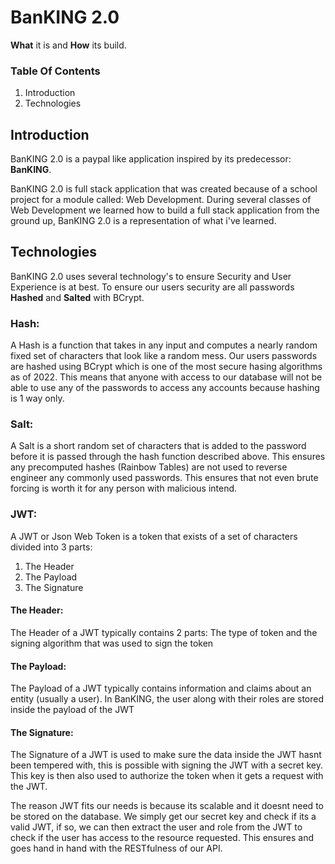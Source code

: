 # **BanKING 2.0**

**What** it is and **How** its build.

### **Table Of Contents**
1. Introduction
2. Technologies


## Introduction
BanKING 2.0 is a paypal like application inspired by its predecessor: **BanKING**.

BanKING 2.0 is full stack application that was created because of a school project for a module called: Web Development.
During several classes of Web Development we learned how to build a full stack application from the ground up, BanKING 2.0 is a representation of what i've learned.


## Technologies
BanKING 2.0 uses several technology's to ensure Security and User Experience is at best.
To ensure our users security are all passwords **Hashed** and **Salted** with BCrypt.

### **Hash:** 
A Hash is a function that takes in any input and computes a nearly random fixed set of characters that look like a random mess. Our users passwords are hashed using BCrypt which is one of the most secure hasing algorithms as of 2022. This means that anyone with access to our database will not be able to use any of the passwords to access any accounts because hashing is 1 way only.

### **Salt:**
A Salt is a short random set of characters that is added to the password before it is passed through the hash function described above. This ensures any precomputed hashes (Rainbow Tables) are not used to reverse engineer any commonly used passwords. This ensures that not even brute forcing is worth it for any person with malicious intend.

### **JWT:**
A JWT or Json Web Token is a token that exists of a set of characters divided into 3 parts:
1. The Header
2. The Payload
3. The Signature

#### The Header:
The Header of a JWT typically contains 2 parts: The type of token and the signing algorithm that was used to sign the token

#### The Payload:
The Payload of a JWT typically contains information and claims about an entity (usually a user). In BanKING, the user along with their roles are stored inside the payload of the JWT

#### The Signature:
The Signature of a JWT is used to make sure the data inside the JWT hasnt been tempered with, this is possible with signing the JWT with a secret key. This key is then also used to authorize the token when it gets a request with the JWT.

The reason JWT fits our needs is because its scalable and it doesnt need to be stored on the database. We simply get our secret key and check if its a valid JWT, if so, we can then extract the user and role from the JWT to check if the user has access to the resource requested. This ensures and goes hand in hand with the RESTfulness of our API.
